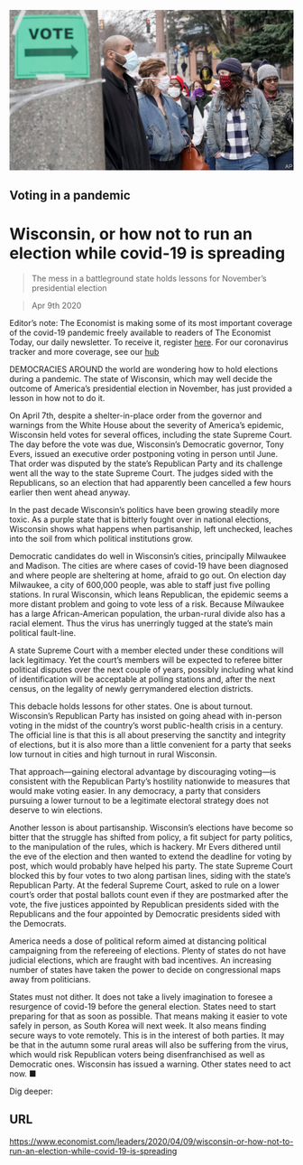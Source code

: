 ![](./images/20200411_LDP501.jpg)

## Voting in a pandemic

# Wisconsin, or how not to run an election while covid-19 is spreading

> The mess in a battleground state holds lessons for November’s presidential election

> Apr 9th 2020

Editor’s note: The Economist is making some of its most important coverage of the covid-19 pandemic freely available to readers of The Economist Today, our daily newsletter. To receive it, register [here](https://www.economist.com//newslettersignup). For our coronavirus tracker and more coverage, see our [hub](https://www.economist.com//coronavirus)

DEMOCRACIES AROUND the world are wondering how to hold elections during a pandemic. The state of Wisconsin, which may well decide the outcome of America’s presidential election in November, has just provided a lesson in how not to do it.

On April 7th, despite a shelter-in-place order from the governor and warnings from the White House about the severity of America’s epidemic, Wisconsin held votes for several offices, including the state Supreme Court. The day before the vote was due, Wisconsin’s Democratic governor, Tony Evers, issued an executive order postponing voting in person until June. That order was disputed by the state’s Republican Party and its challenge went all the way to the state Supreme Court. The judges sided with the Republicans, so an election that had apparently been cancelled a few hours earlier then went ahead anyway.

In the past decade Wisconsin’s politics have been growing steadily more toxic. As a purple state that is bitterly fought over in national elections, Wisconsin shows what happens when partisanship, left unchecked, leaches into the soil from which political institutions grow.

Democratic candidates do well in Wisconsin’s cities, principally Milwaukee and Madison. The cities are where cases of covid-19 have been diagnosed and where people are sheltering at home, afraid to go out. On election day Milwaukee, a city of 600,000 people, was able to staff just five polling stations. In rural Wisconsin, which leans Republican, the epidemic seems a more distant problem and going to vote less of a risk. Because Milwaukee has a large African-American population, the urban-rural divide also has a racial element. Thus the virus has unerringly tugged at the state’s main political fault-line.

A state Supreme Court with a member elected under these conditions will lack legitimacy. Yet the court’s members will be expected to referee bitter political disputes over the next couple of years, possibly including what kind of identification will be acceptable at polling stations and, after the next census, on the legality of newly gerrymandered election districts.

This debacle holds lessons for other states. One is about turnout. Wisconsin’s Republican Party has insisted on going ahead with in-person voting in the midst of the country’s worst public-health crisis in a century. The official line is that this is all about preserving the sanctity and integrity of elections, but it is also more than a little convenient for a party that seeks low turnout in cities and high turnout in rural Wisconsin.

That approach—gaining electoral advantage by discouraging voting—is consistent with the Republican Party’s hostility nationwide to measures that would make voting easier. In any democracy, a party that considers pursuing a lower turnout to be a legitimate electoral strategy does not deserve to win elections.

Another lesson is about partisanship. Wisconsin’s elections have become so bitter that the struggle has shifted from policy, a fit subject for party politics, to the manipulation of the rules, which is hackery. Mr Evers dithered until the eve of the election and then wanted to extend the deadline for voting by post, which would probably have helped his party. The state Supreme Court blocked this by four votes to two along partisan lines, siding with the state’s Republican Party. At the federal Supreme Court, asked to rule on a lower court’s order that postal ballots count even if they are postmarked after the vote, the five justices appointed by Republican presidents sided with the Republicans and the four appointed by Democratic presidents sided with the Democrats.

America needs a dose of political reform aimed at distancing political campaigning from the refereeing of elections. Plenty of states do not have judicial elections, which are fraught with bad incentives. An increasing number of states have taken the power to decide on congressional maps away from politicians.

States must not dither. It does not take a lively imagination to foresee a resurgence of covid-19 before the general election. States need to start preparing for that as soon as possible. That means making it easier to vote safely in person, as South Korea will next week. It also means finding secure ways to vote remotely. This is in the interest of both parties. It may be that in the autumn some rural areas will also be suffering from the virus, which would risk Republican voters being disenfranchised as well as Democratic ones. Wisconsin has issued a warning. Other states need to act now. ■ 

Dig deeper:

## URL

https://www.economist.com/leaders/2020/04/09/wisconsin-or-how-not-to-run-an-election-while-covid-19-is-spreading
